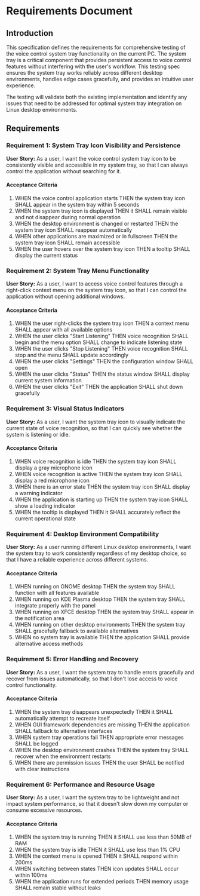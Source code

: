 # Requirements Document

## Introduction

This specification defines the requirements for comprehensive testing of the voice control system tray functionality on the current PC. The system tray is a critical component that provides persistent access to voice control features without interfering with the user's workflow. This testing spec ensures the system tray works reliably across different desktop environments, handles edge cases gracefully, and provides an intuitive user experience.

The testing will validate both the existing implementation and identify any issues that need to be addressed for optimal system tray integration on Linux desktop environments.

## Requirements

### Requirement 1: System Tray Icon Visibility and Persistence

**User Story:** As a user, I want the voice control system tray icon to be consistently visible and accessible in my system tray, so that I can always control the application without searching for it.

#### Acceptance Criteria

1. WHEN the voice control application starts THEN the system tray icon SHALL appear in the system tray within 5 seconds
2. WHEN the system tray icon is displayed THEN it SHALL remain visible and not disappear during normal operation
3. WHEN the desktop environment is changed or restarted THEN the system tray icon SHALL reappear automatically
4. WHEN other applications are maximized or in fullscreen THEN the system tray icon SHALL remain accessible
5. WHEN the user hovers over the system tray icon THEN a tooltip SHALL display the current status

### Requirement 2: System Tray Menu Functionality

**User Story:** As a user, I want to access voice control features through a right-click context menu on the system tray icon, so that I can control the application without opening additional windows.

#### Acceptance Criteria

1. WHEN the user right-clicks the system tray icon THEN a context menu SHALL appear with all available options
2. WHEN the user clicks "Start Listening" THEN voice recognition SHALL begin and the menu option SHALL change to indicate listening state
3. WHEN the user clicks "Stop Listening" THEN voice recognition SHALL stop and the menu SHALL update accordingly
4. WHEN the user clicks "Settings" THEN the configuration window SHALL open
5. WHEN the user clicks "Status" THEN the status window SHALL display current system information
6. WHEN the user clicks "Exit" THEN the application SHALL shut down gracefully

### Requirement 3: Visual Status Indicators

**User Story:** As a user, I want the system tray icon to visually indicate the current state of voice recognition, so that I can quickly see whether the system is listening or idle.

#### Acceptance Criteria

1. WHEN voice recognition is idle THEN the system tray icon SHALL display a gray microphone icon
2. WHEN voice recognition is active THEN the system tray icon SHALL display a red microphone icon
3. WHEN there is an error state THEN the system tray icon SHALL display a warning indicator
4. WHEN the application is starting up THEN the system tray icon SHALL show a loading indicator
5. WHEN the tooltip is displayed THEN it SHALL accurately reflect the current operational state

### Requirement 4: Desktop Environment Compatibility

**User Story:** As a user running different Linux desktop environments, I want the system tray to work consistently regardless of my desktop choice, so that I have a reliable experience across different systems.

#### Acceptance Criteria

1. WHEN running on GNOME desktop THEN the system tray SHALL function with all features available
2. WHEN running on KDE Plasma desktop THEN the system tray SHALL integrate properly with the panel
3. WHEN running on XFCE desktop THEN the system tray SHALL appear in the notification area
4. WHEN running on other desktop environments THEN the system tray SHALL gracefully fallback to available alternatives
5. WHEN no system tray is available THEN the application SHALL provide alternative access methods

### Requirement 5: Error Handling and Recovery

**User Story:** As a user, I want the system tray to handle errors gracefully and recover from issues automatically, so that I don't lose access to voice control functionality.

#### Acceptance Criteria

1. WHEN the system tray disappears unexpectedly THEN it SHALL automatically attempt to recreate itself
2. WHEN GUI framework dependencies are missing THEN the application SHALL fallback to alternative interfaces
3. WHEN system tray operations fail THEN appropriate error messages SHALL be logged
4. WHEN the desktop environment crashes THEN the system tray SHALL recover when the environment restarts
5. WHEN there are permission issues THEN the user SHALL be notified with clear instructions

### Requirement 6: Performance and Resource Usage

**User Story:** As a user, I want the system tray to be lightweight and not impact system performance, so that it doesn't slow down my computer or consume excessive resources.

#### Acceptance Criteria

1. WHEN the system tray is running THEN it SHALL use less than 50MB of RAM
2. WHEN the system tray is idle THEN it SHALL use less than 1% CPU
3. WHEN the context menu is opened THEN it SHALL respond within 200ms
4. WHEN switching between states THEN icon updates SHALL occur within 100ms
5. WHEN the application runs for extended periods THEN memory usage SHALL remain stable without leaks